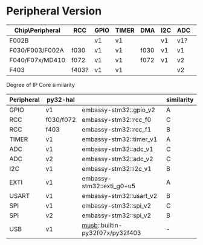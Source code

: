 # Peripheral Version

| Chip\Peripheral | RCC   | GPIO | TIMER | DMA  | I2C  | ADC  | EXTI | USART | SYSCFG | USB      | SPI  |
| --------------- | ----- | ---- | ----- | ---- | ---- | ---- | ---- | ----- | ------ | -------- | ---- |
| F002B           |       | v1   | v1    |      | v1   | v1?  | v1   |       |        |          |      |
| F030/F003/F002A | f030  | v1   | v1    | f030 | v1   | v1   | v1   | v1    | f030   |          | v1   |
| F040/F07x/MD410 | f072  | v1   | v1    | f072 | v1   | v2   | v1   | v1    | f072   | py32f07x | v2   |
| F403            | f403? | v1   | v1    |      |      | v2   | v2?  |       |        | py32f403 |      |

Degree of IP Core similarity

| Peripheral | py32-hal  |                                                              | similarity |
| ---------- | --------- | ------------------------------------------------------------ | ---------- |
| GPIO       | v1        | embassy-stm32::gpio_v2                                       | A          |
| RCC        | f030/f072 | embassy-stm32::rcc_f0                                        | C          |
| RCC        | f403      | embassy-stm32::rcc_f1                                        | B          |
| TIMER      | v1        | embassy-stm32::timer_v1                                      | A          |
| ADC        | v1        | embassy-stm32::adc_v1                                        | C          |
| ADC        | v2        | embassy-stm32::adc_v2                                        | C          |
| I2C        | v1        | embassy-stm32::i2c_v1                                        | B          |
| EXTI       | v1        | embassy-stm32::exti_g0+u5                                    | A          |
| USART      | v1        | embassy-stm32::usart_v2                                      | B          |
| SPI        | v1        | embassy-stm32::spi_v2                                        | C          |
| SPI        | v2        | embassy-stm32::spi_v2                                        | B          |
| USB        | v1        | [musb](https://github.com/decaday/musb)::builtin-py32f07x/py32f403 | -          |
